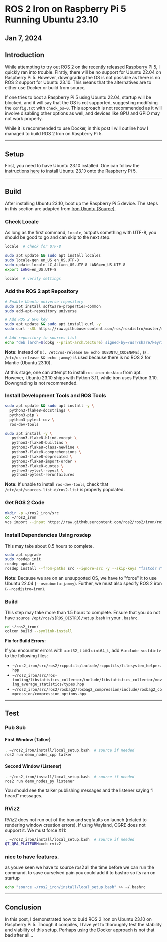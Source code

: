 # ROS 2 Iron on Raspberry Pi 5 Running Ubuntu 23.10

## Jan 7, 2024

## Introduction

While attempting to try out ROS 2 on the recently released Raspberry Pi 5, I quickly ran into trouble. Firstly, there will be no support for Ubuntu 22.04 on Raspberry Pi 5. However, downgrading the OS is not possible as there is no ROS 2 support for Ubuntu 23.10. This means that the alternatives are to either use Docker or build from source.

If one tries to boot a Raspberry Pi 5 using Ubuntu 22.04, startup will be blocked, and it will say that the OS is not supported, suggesting modifying the `config.txt` with `check_os=0`. This approach is not recommended as it will involve disabling other options as well, and devices like GPU and GPIO may not work properly.

While it is recommended to use Docker, in this post I will outline how I managed to build ROS 2 Iron on Raspberry Pi 5.

---

## Setup

First, you need to have Ubuntu 23.10 installed. One can follow the instructions [here](https://ubuntu.com/download/raspberry-pi) to install Ubuntu 23.10 onto the Raspberry Pi 5.

---

## Build

After installing Ubuntu 23.10, boot up the Raspberry Pi 5 device. The steps in this section are adapted from [Iron Ubuntu (Source)](https://docs.ros.org/en/iron/Installation/Ubuntu-Install-Binary.html).

### Check Locale

As long as the first command, `locale`, outputs something with UTF-8, you should be good to go and can skip to the next step.

```bash
locale  # check for UTF-8

sudo apt update && sudo apt install locales
sudo locale-gen en_US en_US.UTF-8
sudo update-locale LC_ALL=en_US.UTF-8 LANG=en_US.UTF-8
export LANG=en_US.UTF-8

locale  # verify settings
```

### Add the ROS 2 apt Repository

```bash
# Enable Ubuntu universe repository
sudo apt install software-properties-common
sudo add-apt-repository universe

# Add ROS 2 GPG key
sudo apt update && sudo apt install curl -y
sudo curl -sSL https://raw.githubusercontent.com/ros/rosdistro/master/ros.key -o /usr/share/keyrings/ros-archive-keyring.gpg

# Add repository to sources list
echo "deb [arch=$(dpkg --print-architecture) signed-by=/usr/share/keyrings/ros-archive-keyring.gpg] http://packages.ros.org/ros2/ubuntu $(. /etc/os-release && echo jammy) main" | sudo tee /etc/apt/sources.list.d/ros2.list > /dev/null
```

**Note:** Instead of `$(. /etc/os-release && echo $UBUNTU_CODENAME)`, `$(. /etc/os-release && echo jammy)` is used because there is no ROS 2 for Mantic (Ubuntu 23.10).

At this stage, one can attempt to install `ros-iron-desktop` from apt. However, Ubuntu 23.10 ships with Python 3.11, while iron uses Python 3.10. Downgrading is not recommended.

### Install Development Tools and ROS Tools

```bash
sudo apt update && sudo apt install -y \
  python3-flake8-docstrings \
  python3-pip \
  python3-pytest-cov \
  ros-dev-tools

sudo apt install -y \
   python3-flake8-blind-except \
   python3-flake8-builtins \
   python3-flake8-class-newline \
   python3-flake8-comprehensions \
   python3-flake8-deprecated \
   python3-flake8-import-order \
   python3-flake8-quotes \
   python3-pytest-repeat \
   python3-pytest-rerunfailures
```

**Note:** If unable to install `ros-dev-tools`, check that `/etc/apt/sources.list.d/ros2.list` is properly populated.

### Get ROS 2 Code

```bash
mkdir -p ~/ros2_iron/src
cd ~/ros2_iron
vcs import --input https://raw.githubusercontent.com/ros2/ros2/iron/ros2.repos src
```

### Install Dependencies Using rosdep

This may take about 0.5 hours to complete.

```bash
sudo apt upgrade
sudo rosdep init
rosdep update
rosdep install --from-paths src --ignore-src -y --skip-keys "fastcdr rti-connext-dds-6.0.1 urdfdom_headers" --os=ubuntu:jammy --rosdistro=iron
```

**Note:** Because we are on an unsupported OS, we have to "force" it to use Ubuntu 22.04 (`--os=ubuntu:jammy`). Further, we must also specify ROS 2 iron (`--rosdistro=iron`).

### Build

This step may take more than 1.5 hours to complete. Ensure that you do not have `source /opt/ros/${ROS_DISTRO}/setup.bash` in your `.bashrc`.

```bash
cd ~/ros2_iron/
colcon build --symlink-install
```

**Fix for Build Errors:**

If you encounter errors with `uint32_t` and `uint64_t`, add `#include <cstdint>` to the following files:

- `~/ros2_iron/src/ros2/rcpputils/include/rcpputils/filesystem_helper.hpp`
- `~/ros2_iron/src/ros-tooling/libstatistics_collector/include/libstatistics_collector/moving_average_statistics/types.hpp`
- `~/ros2_iron/src/ros2/rosbag2/rosbag2_compression/include/rosbag2_compression/compression_options.hpp`

---

## Test

### Pub Sub

#### First Window (Talker)

```bash
. ~/ros2_iron/install/local_setup.bash  # source if needed
ros2 run demo_nodes_cpp talker
```

#### Second Window (Listener)

```bash
. ~/ros2_iron/install/local_setup.bash  # source if needed
ros2 run demo_nodes_py listener
```

You should see the talker publishing messages and the listener saying “I heard” messages.

### RViz2

RViz2 does not run out of the box and segfaults on launch (related to rendering window creation errors). If using Wayland, OGRE does not support it. We must force X11:

```bash
. ~/ros2_iron/install/local_setup.bash  # source if needed
QT_QPA_PLATFORM=xcb rviz2
```

### nice to have features.
as youve seen we have to source ros2 all the time before we can run the command. to save ourselved pain you could add it to bashrc so its ran on startup
```bash
echo "source ~/ros2_iron/install/local_setup.bash" >> ~/.bashrc
```

---
## Conclusion

In this post, I demonstrated how to build ROS 2 iron on Ubuntu 23.10 on Raspberry Pi 5. Though it compiles, I have yet to thoroughly test the stability and viability of this setup. Perhaps using the Docker approach is not that bad after all…

